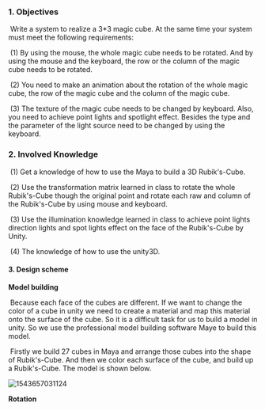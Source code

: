### 1. Objectives

​	Write a system to realize a 3*3 magic cube. At the same time your system must meet the following requirements:

​	(1) By using the mouse, the whole magic cube needs to be rotated. And by using the mouse and the keyboard, the row or the column of the magic cube needs to be rotated.

​	(2) You need to make an animation about the rotation of the whole magic cube, the row of the magic cube and the column of the magic cube.

​	(3) The texture of the magic cube needs to be changed by keyboard. Also, you need to achieve point lights and spotlight effect. Besides the type and the parameter of the light source need to be changed by using the keyboard.

### 2. Involved Knowledge

​	(1) Get a knowledge of how to use the Maya to build a 3D Rubik's-Cube.

​	(2) Use the transformation matrix learned in class to rotate the whole Rubik's-Cube though the original point and rotate each raw and column of the Rubik's-Cube by using mouse and keyboard.

​	(3) Use the illumination knowledge learned in class to achieve point lights direction lights and spot lights effect on the face of the Rubik's-Cube by Unity.

​	(4) The knowledge of how to use the unity3D.

#### 3. Design scheme

**Model building**

​	Because each face of the cubes are different. If we want to change the color of a cube in unity we need to create a material and map this material onto the surface of the cube. So it is a difficult task for us to build a model in unity. So we use the professional model building software Maye to build this model.

​	Firstly we build 27 cubes in Maya and arrange those cubes into the shape of Rubik's-Cube. And then we color each surface of the cube, and build up a Rubik's-Cube. The model is shown below.

![1543657031124](C:\Users\chenz\AppData\Roaming\Typora\typora-user-images\1543657031124.png)

**Rotation**










